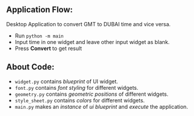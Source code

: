## Application Flow:

Desktop Application to convert GMT to DUBAI time and vice versa.
- Run `python -m main`
- Input time in one widget and leave other input widget as blank.
- Press **Convert** to get result

## About Code:

- `widget.py` contains *blueprint* of UI widget.
- `font.py` contains *font styling* for different widgets.
- `geometry.py` contains *geometric positions* of different widgets.
- `style_sheet.py` contains *colors* for different widgets.
- `main.py` makes an *instance* of *ui blueprint* and *execute* the application.
